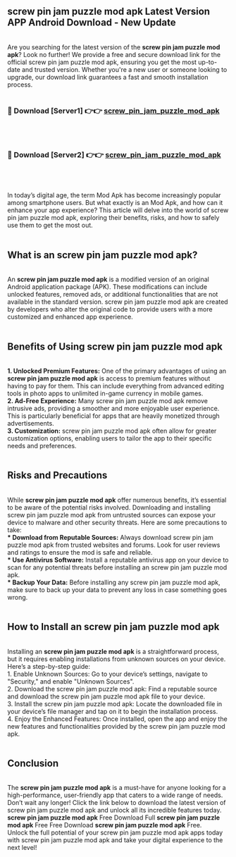 ## screw pin jam puzzle mod apk Latest Version APP Android Download - New Update
<br>
Are you searching for the latest version of the <strong>screw pin jam puzzle mod apk</strong>? Look no further! We provide a free and secure download link for the official screw pin jam puzzle mod apk, ensuring you get the most up-to-date and trusted version. Whether you're a new user or someone looking to upgrade, our download link guarantees a fast and smooth installation process.
<br>
<br>
<h3>🔴 Download [Server1] 👉👉 <a href="https://modyolo.store/screw+pin+jam+puzzle+mod+apk">screw_pin_jam_puzzle_mod_apk</a></h3><br>
<br>
<h3>🔴 Download [Server2] 👉👉 <a href="https://modyolo.store/screw+pin+jam+puzzle+mod+apk">screw_pin_jam_puzzle_mod_apk</a></h3><br>
<br>
<br>
In today’s digital age, the term Mod Apk has become increasingly popular among smartphone users. But what exactly is an Mod Apk, and how can it enhance your app experience? This article will delve into the world of screw pin jam puzzle mod apk, exploring their benefits, risks, and how to safely use them to get the most out.
<br>
<br>
<h2>What is an screw pin jam puzzle mod apk?</h2>
<br>
An <strong>screw pin jam puzzle mod apk</strong> is a modified version of an original Android application package (APK). These modifications can include unlocked features, removed ads, or additional functionalities that are not available in the standard version. screw pin jam puzzle mod apk are created by developers who alter the original code to provide users with a more customized and enhanced app experience.
<br>
<br>
<h2>Benefits of Using screw pin jam puzzle mod apk</h2>
<br>
<strong> 1. Unlocked Premium Features:</strong> One of the primary advantages of using an <strong>screw pin jam puzzle mod apk</strong> is access to premium features without having to pay for them. This can include everything from advanced editing tools in photo apps to unlimited in-game currency in mobile games.
<br>
<strong> 2. Ad-Free Experience:</strong> Many screw pin jam puzzle mod apk remove intrusive ads, providing a smoother and more enjoyable user experience. This is particularly beneficial for apps that are heavily monetized through advertisements.
<br>
<strong> 3. Customization:</strong> screw pin jam puzzle mod apk often allow for greater customization options, enabling users to tailor the app to their specific needs and preferences.
<br>
<br>
<h2>Risks and Precautions</h2>
<br>
While <strong>screw pin jam puzzle mod apk</strong> offer numerous benefits, it’s essential to be aware of the potential risks involved. Downloading and installing screw pin jam puzzle mod apk from untrusted sources can expose your device to malware and other security threats. Here are some precautions to take:
<br>
<strong> * Download from Reputable Sources:</strong> Always download screw pin jam puzzle mod apk from trusted websites and forums. Look for user reviews and ratings to ensure the mod is safe and reliable.
<br>
<strong> * Use Antivirus Software:</strong> Install a reputable antivirus app on your device to scan for any potential threats before installing an screw pin jam puzzle mod apk.
<br>
<strong> * Backup Your Data:</strong> Before installing any screw pin jam puzzle mod apk, make sure to back up your data to prevent any loss in case something goes wrong.
<br>
<br>
<h2>How to Install an screw pin jam puzzle mod apk</h2>
<br>
Installing an <strong>screw pin jam puzzle mod apk</strong> is a straightforward process, but it requires enabling installations from unknown sources on your device. Here’s a step-by-step guide:
<br>
 1. Enable Unknown Sources: Go to your device’s settings, navigate to "Security," and enable "Unknown Sources".
<br>
 2. Download the screw pin jam puzzle mod apk: Find a reputable source and download the screw pin jam puzzle mod apk file to your device.
<br>
 3. Install the screw pin jam puzzle mod apk: Locate the downloaded file in your device’s file manager and tap on it to begin the installation process.
<br>
 4. Enjoy the Enhanced Features: Once installed, open the app and enjoy the new features and functionalities provided by the screw pin jam puzzle mod apk.
<br>
<br>
<h2><strong>Conclusion</strong></h2>
<br>
The <strong>screw pin jam puzzle mod apk</strong> is a must-have for anyone looking for a high-performance, user-friendly app that caters to a wide range of needs. Don’t wait any longer! Click the link below to download the latest version of screw pin jam puzzle mod apk and unlock all its incredible features today.
<br>
<strong>screw pin jam puzzle mod apk</strong> Free Download Full <strong>screw pin jam puzzle mod apk</strong> Free Free Download <strong>screw pin jam puzzle mod apk</strong> Free.
<br>
Unlock the full potential of your screw pin jam puzzle mod apk apps today with screw pin jam puzzle mod apk and take your digital experience to the next level!